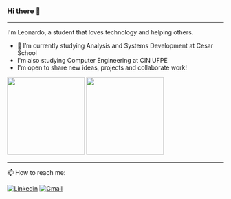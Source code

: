 ### Hi there 👋
----
  
I'm Leonardo, a student that loves technology and helping others.
   
- 🔭 I’m currently studying Analysis and Systems Development at Cesar School
- I'm also studying Computer Engineering at CIN UFPE
- I'm open to share new ideas, projects and collaborate work!

<div>
  <img height="180em" src ="https://github-readme-stats.vercel.app/api?username=ibiapleo&show_icons=true&theme=dark"/> 
  <img height="180em" src="https://github-readme-stats.vercel.app/api/top-langs/?username=ibiapleo&layout=compact&theme=dark"/>
</div>

 ----
    
📫 How to reach me: 

[![Linkedin](https://img.shields.io/badge/LinkedIn-0077B5?style=for-the-badge&logo=linkedin&logoColor=white)](https://www.linkedin.com/in/leo-ibiapina)
[![Gmail](https://img.shields.io/badge/Gmail-D14836?style=for-the-badge&logo=gmail&logoColor=white)](mailto:leonardojjob@gmail.com)
